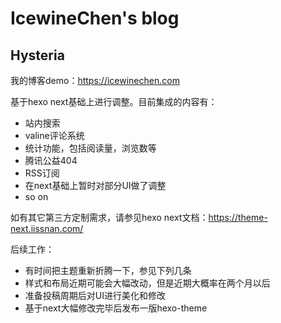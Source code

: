 # IcewineChen's blog
## Hysteria

我的博客demo：https://icewinechen.com

基于hexo next基础上进行调整。目前集成的内容有：
- 站内搜索
- valine评论系统
- 统计功能，包括阅读量，浏览数等
- 腾讯公益404
- RSS订阅
- 在next基础上暂时对部分UI做了调整
- so on

如有其它第三方定制需求，请参见hexo next文档：https://theme-next.iissnan.com/

后续工作：
- 有时间把主题重新折腾一下，参见下列几条
- 样式和布局近期可能会大幅改动，但是近期大概率在两个月以后
- 准备投稿周期后对UI进行美化和修改
- 基于next大幅修改完毕后发布一版hexo-theme
